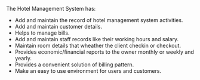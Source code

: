 The Hotel Management System has:

* Add and maintain the record of hotel management system activities.
* Add and maintain customer details.
* Helps to manage bills.
* Add and maintain staff records like their working hours and salary.
* Maintain room details that wheather the client checkin or checkout.
* Provides economic/financial reports to the owner monthly or weekly and
  yearly.
* Provides a convenient solution of billing pattern.
* Make an easy to use environment for users and customers.

